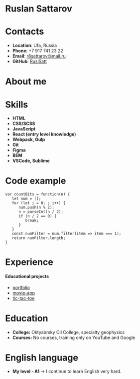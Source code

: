 # Ruslan Sattarov
# Contacts

* **Location**: Ufa, Russia
* **Phone**: +7 917 741 23 22
* **Email**: r8sattarov@mail.ru
* **GitHub**: [RuslSatt](https://github.com/RuslSatt)
# About me

# Skills

* **HTML**
* **CSS/SCSS**
* **JavaScript**
* **React (entry level knowledge)**
* **Webpack, Gulp**
* **Git**
* **Figma**
* **BEM**
* **VSCode, Sublime**

# Code example

```
var countBits = function(n) {
   let num = [];
   for (let i = 0; ; i++) {
      num.push(n % 2);
      n = parseInt(n / 2);
      if (n / 2 == 0) {
         break;
      }
   }
   const numFilter = num.filter(item => item === 1);
   return numFilter.length;
}
```

# Experience
#### Educational projects

* [portfolio](https://github.com/RuslSatt/rs-school-stage-0/tree/portfolio)
* [movie-app](https://github.com/RuslSatt/rs-school-stage-0/tree/movie-app)
* [tic-tac-toe](https://github.com/RuslSatt/rs-school-stage-0/tree/tic-tac-toe)

# Education

* **College:** Oktyabrsky Oil College, specialty geophysics
* **Courses:** No courses, training only on YouTube and Google

# English language

* **My level - A1** -> I continue to learn English very hard.
